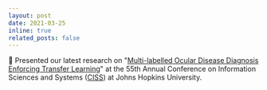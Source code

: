 ```yaml
---
layout: post
date: 2021-03-25
inline: true
related_posts: false
---
```

🔬 Presented our latest research on "<a href = "https://ieeexplore.ieee.org/abstract/document/9400227">Multi-labelled Ocular Disease Diagnosis Enforcing Transfer Learning</a>" at the 55th Annual Conference on Information Sciences and Systems (<a href = "https://ieeexplore.ieee.org/xpl/conhome/9400188/proceeding?isnumber=9400208">CISS</a>) at Johns Hopkins University.

